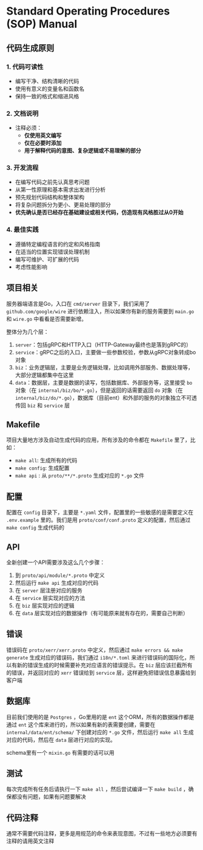 # Standard Operating Procedures (SOP) Manual

## 代码生成原则

### 1. 代码可读性
- 编写干净、结构清晰的代码
- 使用有意义的变量名和函数名
- 保持一致的格式和缩进风格

### 2. 文档说明
- 注释必须：
    - **仅使用英文编写**
    - **仅在必要时添加**
    - **用于解释代码的意图、复杂逻辑或不易理解的部分**

### 3. 开发流程
- 在编写代码之前先认真思考问题
- 从第一性原理和基本需求出发进行分析
- 预先规划代码结构和整体架构
- 将复杂问题拆分为更小、更易处理的部分
- **优先确认是否已经存在基础建设或相关代码，仿造现有风格胜过从0开始**

### 4. 最佳实践
- 遵循特定编程语言的约定和风格指南
- 在适当的位置实现错误处理机制
- 编写可维护、可扩展的代码
- 考虑性能影响

## 项目相关

服务器端语言是Go，入口在 `cmd/server` 目录下，我们采用了 `github.com/google/wire` 进行依赖注入，所以如果你有新的服务需要到 `main.go` 和 `wire.go` 中看看是否需要新增。

整体分为几个层：
1. `server`：包括gRPC和HTTP入口（HTTP-Gateway最终也是落到gRPC的）
2. `service`：gRPC之后的入口，主要做一些参数校验，参数从gRPC对象转成bo对象
3. `biz`：业务逻辑层，主要是业务逻辑处理，比如调用外部服务、数据处理等，大部分逻辑都集中在这里
4. `data`：数据层，主要是数据的读写，包括数据库、外部服务等，这里接受 `bo` 对象（在 `internal/biz/bo/*.go`），但是返回的话需要返回 `do` 对象（在 `internal/biz/do/*.go`），数据库（目前ent）和外部的服务的对象独立不可透传回 `biz` 和 `service` 层

## Makefile
项目大量地方涉及自动生成代码的应用，所有涉及的命令都在 `Makefile` 里了，比如：
- `make all`: 生成所有的代码
- `make config`: 生成配置
- `make api` : 从 `proto/**/*.proto` 生成对应的 `*.go` 文件

## 配置
配置在 `config` 目录下，主要是 `*.yaml` 文件，配置里的一些敏感的是需要定义在 `.env.example` 里的。我们是用 `proto/conf/conf.proto` 定义的配置，然后通过 `make config` 生成代码的

## API
全新创建一个API需要涉及这么几个步骤：
1. 到 `proto/api/module/*.proto` 中定义
2. 然后运行 `make api` 生成对应的代码
3. 在 `server` 层注册对应的服务
4. 在 `service` 层实现对应的方法
5. 在 `biz` 层实现对应的逻辑
6. 在 `data` 层实现对应的数据操作（有可能原来就有存在的，需要自己判断）

## 错误
错误码在 `proto/xerr/xerr.proto` 中定义，然后通过 `make errors && make generate` 生成对应的错误码，我们通过 `i18n/*.toml` 来进行错误码的国际化，所以有新的错误生成的时候需要补充对应语言的错误提示。在 `biz` 层应该拦截所有的错误，并返回对应的 `xerr` 错误给到 `service` 层，这样避免把错误信息暴露给到客户端

## 数据库
目前我们使用的是 `Postgres` ，Go里用的是 `ent` 这个ORM，所有的数据操作都是通过 `ent` 这个库来进行的，所以如果有新的表需要创建，需要在 `internal/data/ent/schema/` 下创建对应的 `*.go` 文件，然后运行 `make all` 生成对应的代码，然后在 `data` 层进行对应的实现。

schema里有一个 `mixin.go` 有需要的话可以用

## 测试
每次完成所有任务后请执行一下 `make all` ，然后尝试编译一下 `make build` ，确保都没有问题，如果有问题要解决

## 代码注释
通常不需要代码注释，更多是用规范的命令来表现意图，不过有一些地方必须要有注释的请用英文注释
